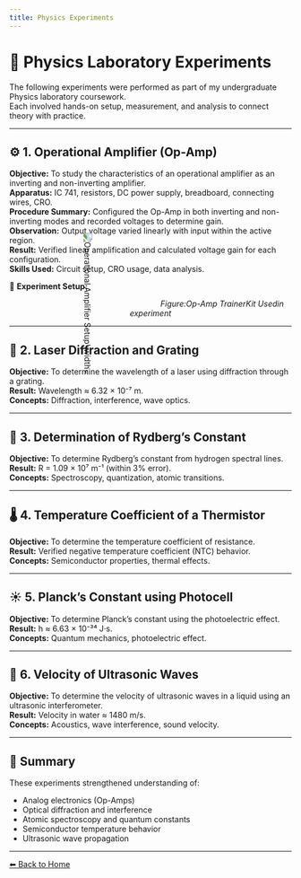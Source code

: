 ```yaml
---
title: Physics Experiments
---
```


# 🧪 Physics Laboratory Experiments

The following experiments were performed as part of my undergraduate Physics laboratory coursework.  
Each involved hands-on setup, measurement, and analysis to connect theory with practice.

---

## ⚙️ 1. Operational Amplifier (Op-Amp)
**Objective:** To study the characteristics of an operational amplifier as an inverting and non-inverting amplifier.  
**Apparatus:** IC 741, resistors, DC power supply, breadboard, connecting wires, CRO.  
**Procedure Summary:** Configured the Op-Amp in both inverting and non-inverting modes and recorded voltages to determine gain.  
**Observation:** Output voltage varied linearly with input within the active region.  
**Result:** Verified linear amplification and calculated voltage gain for each configuration.  
**Skills Used:** Circuit setup, CRO usage, data analysis.  

📸 **Experiment Setup:**  
<p align="center">
  <img src="./images/op-amp.jpg" alt="Operational Amplifier Setup' width="450' style="transform: rotate(90deg);"
  <br>
  <em>Figure:Op-Amp TrainerKit Usedin experiment</em>
</p>

---

## 🔦 2. Laser Diffraction and Grating
**Objective:** To determine the wavelength of a laser using diffraction through a grating.  
**Result:** Wavelength ≈ 6.32 × 10⁻⁷ m.  
**Concepts:** Diffraction, interference, wave optics.  

---

## 🌌 3. Determination of Rydberg’s Constant
**Objective:** To determine Rydberg’s constant from hydrogen spectral lines.  
**Result:** R = 1.09 × 10⁷ m⁻¹ (within 3% error).  
**Concepts:** Spectroscopy, quantization, atomic transitions.  

---

## 🌡️ 4. Temperature Coefficient of a Thermistor
**Objective:** To determine the temperature coefficient of resistance.  
**Result:** Verified negative temperature coefficient (NTC) behavior.  
**Concepts:** Semiconductor properties, thermal effects.  

---

## ☀️ 5. Planck’s Constant using Photocell
**Objective:** To determine Planck’s constant using the photoelectric effect.  
**Result:** h ≈ 6.63 × 10⁻³⁴ J·s.  
**Concepts:** Quantum mechanics, photoelectric effect.  

---

## 🌊 6. Velocity of Ultrasonic Waves
**Objective:** To determine the velocity of ultrasonic waves in a liquid using an ultrasonic interferometer.  
**Result:** Velocity in water ≈ 1480 m/s.  
**Concepts:** Acoustics, wave interference, sound velocity.  

---

## 🧭 Summary
These experiments strengthened understanding of:
- Analog electronics (Op-Amps)
- Optical diffraction and interference
- Atomic spectroscopy and quantum constants
- Semiconductor temperature behavior
- Ultrasonic wave propagation

---
[⬅ Back to Home](./index.html)
